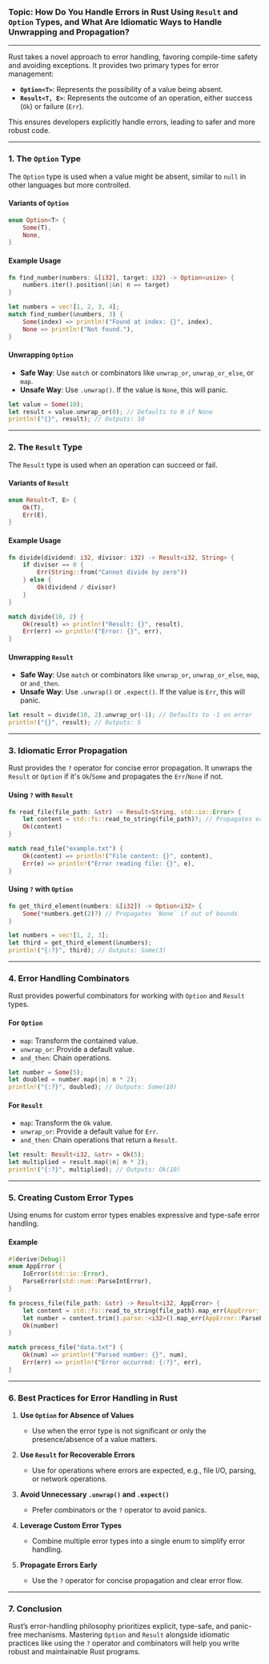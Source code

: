 ### **Topic:** How Do You Handle Errors in Rust Using `Result` and `Option` Types, and What Are Idiomatic Ways to Handle Unwrapping and Propagation?  

---

Rust takes a novel approach to error handling, favoring compile-time safety and avoiding exceptions. It provides two primary types for error management:  
- **`Option<T>`**: Represents the possibility of a value being absent.  
- **`Result<T, E>`**: Represents the outcome of an operation, either success (`Ok`) or failure (`Err`).  

This ensures developers explicitly handle errors, leading to safer and more robust code.

---

### **1. The `Option` Type**

The `Option` type is used when a value might be absent, similar to `null` in other languages but more controlled.

#### **Variants of `Option`**
```rust
enum Option<T> {
    Some(T),
    None,
}
```

#### **Example Usage**  
```rust
fn find_number(numbers: &[i32], target: i32) -> Option<usize> {
    numbers.iter().position(|&n| n == target)
}

let numbers = vec![1, 2, 3, 4];
match find_number(&numbers, 3) {
    Some(index) => println!("Found at index: {}", index),
    None => println!("Not found."),
}
```

#### **Unwrapping `Option`**  
- **Safe Way**: Use `match` or combinators like `unwrap_or`, `unwrap_or_else`, or `map`.  
- **Unsafe Way**: Use `.unwrap()`. If the value is `None`, this will panic.

```rust
let value = Some(10);
let result = value.unwrap_or(0); // Defaults to 0 if None
println!("{}", result); // Outputs: 10
```

---

### **2. The `Result` Type**

The `Result` type is used when an operation can succeed or fail.  

#### **Variants of `Result`**
```rust
enum Result<T, E> {
    Ok(T),
    Err(E),
}
```

#### **Example Usage**  
```rust
fn divide(dividend: i32, divisor: i32) -> Result<i32, String> {
    if divisor == 0 {
        Err(String::from("Cannot divide by zero"))
    } else {
        Ok(dividend / divisor)
    }
}

match divide(10, 2) {
    Ok(result) => println!("Result: {}", result),
    Err(err) => println!("Error: {}", err),
}
```

#### **Unwrapping `Result`**  
- **Safe Way**: Use `match` or combinators like `unwrap_or`, `unwrap_or_else`, `map`, or `and_then`.  
- **Unsafe Way**: Use `.unwrap()` or `.expect()`. If the value is `Err`, this will panic.  
```rust
let result = divide(10, 2).unwrap_or(-1); // Defaults to -1 on error
println!("{}", result); // Outputs: 5
```

---

### **3. Idiomatic Error Propagation**  

Rust provides the `?` operator for concise error propagation. It unwraps the `Result` or `Option` if it's `Ok`/`Some` and propagates the `Err`/`None` if not.

#### **Using `?` with `Result`**  
```rust
fn read_file(file_path: &str) -> Result<String, std::io::Error> {
    let content = std::fs::read_to_string(file_path)?; // Propagates error if any
    Ok(content)
}

match read_file("example.txt") {
    Ok(content) => println!("File content: {}", content),
    Err(e) => println!("Error reading file: {}", e),
}
```

#### **Using `?` with `Option`**  
```rust
fn get_third_element(numbers: &[i32]) -> Option<i32> {
    Some(*numbers.get(2)?) // Propagates `None` if out of bounds
}

let numbers = vec![1, 2, 3];
let third = get_third_element(&numbers);
println!("{:?}", third); // Outputs: Some(3)
```

---

### **4. Error Handling Combinators**  

Rust provides powerful combinators for working with `Option` and `Result` types.  

#### **For `Option`**  
- `map`: Transform the contained value.  
- `unwrap_or`: Provide a default value.  
- `and_then`: Chain operations.

```rust
let number = Some(5);
let doubled = number.map(|n| n * 2);
println!("{:?}", doubled); // Outputs: Some(10)
```

#### **For `Result`**  
- `map`: Transform the `Ok` value.  
- `unwrap_or`: Provide a default value for `Err`.  
- `and_then`: Chain operations that return a `Result`.

```rust
let result: Result<i32, &str> = Ok(5);
let multiplied = result.map(|n| n * 2);
println!("{:?}", multiplied); // Outputs: Ok(10)
```

---

### **5. Creating Custom Error Types**  

Using enums for custom error types enables expressive and type-safe error handling.  

#### **Example**  
```rust
#[derive(Debug)]
enum AppError {
    IoError(std::io::Error),
    ParseError(std::num::ParseIntError),
}

fn process_file(file_path: &str) -> Result<i32, AppError> {
    let content = std::fs::read_to_string(file_path).map_err(AppError::IoError)?;
    let number = content.trim().parse::<i32>().map_err(AppError::ParseError)?;
    Ok(number)
}

match process_file("data.txt") {
    Ok(num) => println!("Parsed number: {}", num),
    Err(err) => println!("Error occurred: {:?}", err),
}
```

---

### **6. Best Practices for Error Handling in Rust**  

1. **Use `Option` for Absence of Values**  
   - Use when the error type is not significant or only the presence/absence of a value matters.  

2. **Use `Result` for Recoverable Errors**  
   - Use for operations where errors are expected, e.g., file I/O, parsing, or network operations.  

3. **Avoid Unnecessary `.unwrap()` and `.expect()`**  
   - Prefer combinators or the `?` operator to avoid panics.  

4. **Leverage Custom Error Types**  
   - Combine multiple error types into a single enum to simplify error handling.  

5. **Propagate Errors Early**  
   - Use the `?` operator for concise propagation and clear error flow.  

---

### **7. Conclusion**  
Rust’s error-handling philosophy prioritizes explicit, type-safe, and panic-free mechanisms. Mastering `Option` and `Result` alongside idiomatic practices like using the `?` operator and combinators will help you write robust and maintainable Rust programs.